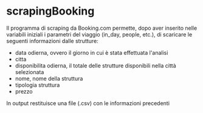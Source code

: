 # scrapingBooking

Il programma di scraping da Booking.com permette, dopo aver inserito nelle variabili iniziali i parametri del viaggio (in_day, people, etc.), di scaricare le seguenti informazioni dalle strutture:

- data odierna, ovvero il giorno in cui è stata effettuata l'analisi
- citta
- disponibilita odierna, il totale delle strutture disponibili nella città selezionata
- nome, nome della struttura
- tipologia struttura
- prezzo

In output restituisce una file (.csv) con le informazioni precedenti
